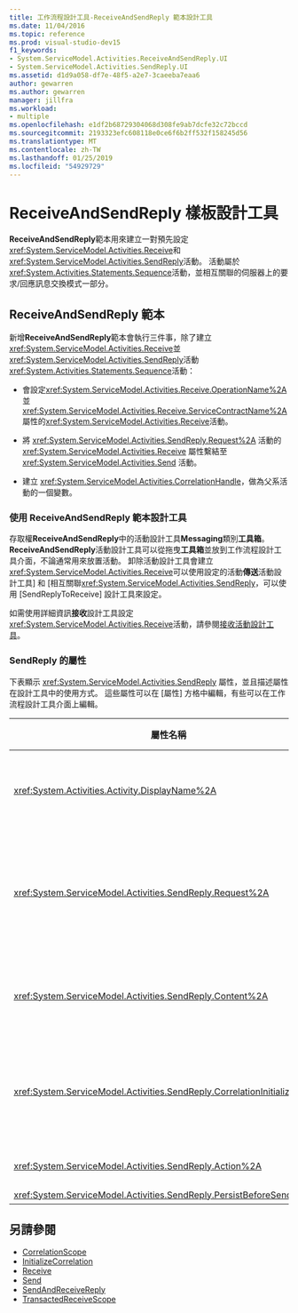 ```yaml
---
title: 工作流程設計工具-ReceiveAndSendReply 範本設計工具
ms.date: 11/04/2016
ms.topic: reference
ms.prod: visual-studio-dev15
f1_keywords:
- System.ServiceModel.Activities.ReceiveAndSendReply.UI
- System.ServiceModel.Activities.SendReply.UI
ms.assetid: d1d9a058-df7e-48f5-a2e7-3caeeba7eaa6
author: gewarren
ms.author: gewarren
manager: jillfra
ms.workload:
- multiple
ms.openlocfilehash: e1df2b68729304068d308fe9ab7dcfe32c72bccd
ms.sourcegitcommit: 2193323efc608118e0ce6f6b2ff532f158245d56
ms.translationtype: MT
ms.contentlocale: zh-TW
ms.lasthandoff: 01/25/2019
ms.locfileid: "54929729"
---
```

# <a name="receiveandsendreply-template-designer"></a>ReceiveAndSendReply 樣板設計工具

**ReceiveAndSendReply**範本用來建立一對預先設定<xref:System.ServiceModel.Activities.Receive>和<xref:System.ServiceModel.Activities.SendReply>活動。 活動屬於<xref:System.Activities.Statements.Sequence>活動，並相互關聯的伺服器上的要求/回應訊息交換模式一部分。

## <a name="the-receiveandsendreply-template"></a>ReceiveAndSendReply 範本

新增**ReceiveAndSendReply**範本會執行三件事，除了建立<xref:System.ServiceModel.Activities.Receive>並<xref:System.ServiceModel.Activities.SendReply>活動<xref:System.Activities.Statements.Sequence>活動：

- 會設定<xref:System.ServiceModel.Activities.Receive.OperationName%2A>並<xref:System.ServiceModel.Activities.Receive.ServiceContractName%2A>屬性的<xref:System.ServiceModel.Activities.Receive>活動。

- 將 <xref:System.ServiceModel.Activities.SendReply.Request%2A> 活動的 <xref:System.ServiceModel.Activities.Receive> 屬性繫結至 <xref:System.ServiceModel.Activities.Send> 活動。

- 建立 <xref:System.ServiceModel.Activities.CorrelationHandle>，做為父系活動的一個變數。

### <a name="use-the-receiveandsendreply-template-designer"></a>使用 ReceiveAndSendReply 範本設計工具

存取權**ReceiveAndSendReply**中的活動設計工具**Messaging**類別**工具箱**。 **ReceiveAndSendReply**活動設計工具可以從拖曳**工具箱**並放到工作流程設計工具介面，不論通常用來放置活動。 卸除活動設計工具會建立<xref:System.ServiceModel.Activities.Receive>可以使用設定的活動**傳送**活動設計工具] 和 [相互關聯<xref:System.ServiceModel.Activities.SendReply>，可以使用 [SendReplyToReceive] 設計工具來設定。

如需使用詳細資訊**接收**設計工具設定<xref:System.ServiceModel.Activities.Receive>活動，請參閱[接收活動設計工具](../workflow-designer/receive-activity-designer.md)。

### <a name="properties-of-sendreply"></a>SendReply 的屬性

下表顯示 <xref:System.ServiceModel.Activities.SendReply> 屬性，並且描述屬性在設計工具中的使用方式。 這些屬性可以在 [屬性] 方格中編輯，有些可以在工作流程設計工具介面上編輯。


| 屬性名稱 | 必要項 | 使用方式 |
|-|----------|-|
| <xref:System.Activities.Activity.DisplayName%2A> | False | <xref:System.ServiceModel.Activities.SendReply> 活動可選用的易記名稱。 預設為 SendReplyToReceive。<br /><br /> 雖然使用非預設值，做為易記<xref:System.Activities.Activity.DisplayName%2A>不是絕對必要，建議您最好使用這類的值。 |
| <xref:System.ServiceModel.Activities.SendReply.Request%2A> | True | 參考到與這個 <xref:System.ServiceModel.Activities.Receive> 活動成對的 <xref:System.ServiceModel.Activities.SendReply> 活動。 這個屬性不能**null**。 伺服器會同時使用 <xref:System.ServiceModel.Activities.Receive> 和 <xref:System.ServiceModel.Activities.SendReply> 活動，以製作要求/回應傳訊模式的模型。 這個屬性會指定哪個 <xref:System.ServiceModel.Activities.Send> 活動為成對的活動。 在設計師中，您無法編輯屬性，因為自動繫結至<xref:System.ServiceModel.Activities.Send>活動在您建立的<xref:System.ServiceModel.Activities.SendReply>活動。 |
| <xref:System.ServiceModel.Activities.SendReply.Content%2A> | False | 指定要接收的訊息或參數內容。 這可以是 <xref:System.ServiceModel.Activities.ReceiveMessageContent> 活動或 <xref:System.ServiceModel.Activities.ReceiveParametersContent> 活動。 編輯這個屬性，依序按一下省略符號按鈕旁**內容**在屬性方格中，或按一下欄位**定義**按鈕旁**內容**上的標籤**接收**活動設計工具介面。 兩者都顯示**內容定義**對話方塊。 如需如何使用這個方塊的詳細資訊，請參閱[內容定義對話方塊](../workflow-designer/content-definition-dialog-box.md)主題。 |
| <xref:System.ServiceModel.Activities.SendReply.CorrelationInitializers%2A> | False | 指定 <xref:System.ServiceModel.Activities.CorrelationInitializer> 物件的集合，這些物件會初始化多個 <xref:System.ServiceModel.Activities.CorrelationHandle> 物件，用來設定工作流程內的這個 <xref:System.ServiceModel.Activities.Receive> 活動。 按一下省略符號按鈕旁<xref:System.ServiceModel.Activities.SendReply.CorrelationInitializers%2A>以開啟 屬性 方格中的屬性**加入相互關聯初始設定式** 對話方塊。 如需使用此方塊的詳細資訊，請參閱[加入 CorrelationInitializers 對話方塊](../workflow-designer/add-correlationinitializers-dialog-box.md)主題。 |
| <xref:System.ServiceModel.Activities.SendReply.Action%2A> | False | 指定訊息的動作標頭。 如果未明確設定，其值會預設為：<br /><br /> <strong>https://tempuri.org/{service 合約命名空間} / {服務合約名稱} / {作業名稱}</strong> |
| <xref:System.ServiceModel.Activities.SendReply.PersistBeforeSend%2A> | False | 指定傳送回覆訊息前是否要保存工作流程執行個體。 預設值為 **false**。 |

## <a name="see-also"></a>另請參閱

- [CorrelationScope](../workflow-designer/correlationscope-activity-designer.md)
- [InitializeCorrelation](../workflow-designer/initializecorrelation-activity-designer.md)
- [Receive](../workflow-designer/receive-activity-designer.md)
- [Send](../workflow-designer/send-activity-designer.md)
- [SendAndReceiveReply](../workflow-designer/sendandreceivereply-template-designer.md)
- [TransactedReceiveScope](../workflow-designer/transactedreceivescope-activity-designer.md)